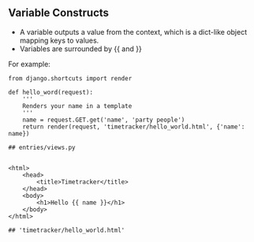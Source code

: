 ## Variable Constructs

* A variable outputs a value from the context, which is a dict-like object mapping keys to values.
* Variables are surrounded by {{ and }}

For example:

```
from django.shortcuts import render

def hello_word(request):
    '''
    Renders your name in a template
    '''
    name = request.GET.get('name', 'party people')
    return render(request, 'timetracker/hello_world.html', {'name': name})

## entries/views.py


<html>
    <head>
        <title>Timetracker</title>
    </head>        
    <body>
        <h1>Hello {{ name }}</h1>
    </body>
</html>        

## 'timetracker/hello_world.html'
```


